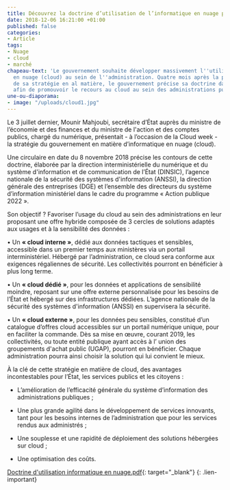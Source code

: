 ```yaml
---
title: Découvrez la doctrine d’utilisation de l’informatique en nuage par l’administration
date: 2018-12-06 16:21:00 +01:00
published: false
categories:
- Article
tags:
- Nuage
- cloud
- marché
chapeau-text: 'Le gouvernement souhaite développer massivement l''utilisation de l''informatique
  en nuage (cloud) au sein de l''administration. Quatre mois après la présentation
  de sa stratégie en al matière, le gouvernement précise sa doctrine dans une circulaire
  afin de promouvoir le recours au cloud au sein des administrations publiques. '
une-ou-diaporama:
- image: "/uploads/cloud1.jpg"
---
```


Le 3 juillet dernier, Mounir Mahjoubi, secrétaire d’État auprès du ministre de l’économie et des finances et du ministre de l'action et des comptes publics, chargé du numérique, présentait - à l’occasion de la Cloud week - la stratégie du gouvernement en matière d’informatique en nuage (cloud). 

Une circulaire en date du 8 novembre 2018 précise les contours de cette doctrine, élaborée par la direction interministérielle du numérique et du système d'information et de communication de l’État (DINSIC), l’agence nationale de la sécurité des systèmes d'information (ANSSI), la direction générale des entreprises (DGE) et l’ensemble des directeurs du système d’information ministériel dans le cadre du programme « Action publique 2022 ».  

Son objectif ? Favoriser l’usage du cloud au sein des administrations en leur proposant une offre hybride composée de 3 cercles de solutions adaptés aux usages et à la sensibilité des données :

• Un **« cloud interne »**, dédié aux données tactiques et sensibles, accessible dans un premier temps aux ministères via un portail interministériel. Hébergé par l’administration, ce cloud sera conforme aux exigences régaliennes de sécurité. Les collectivités pourront en bénéficier à plus long terme.

• Un **« cloud dédié »**, pour les données et applications de sensibilité moindre, reposant sur une offre externe personnalisée pour les besoins de l’État et hébergé sur des infrastructures dédiées. L’agence nationale de la sécurité des systèmes d'information (ANSSI) en supervisera la sécurité. 

• Un **« cloud externe »**, pour les données peu sensibles, constitué d’un catalogue d’offres cloud accessibles sur un portail numérique unique, pour en faciliter la commande. Dès sa mise en œuvre, courant 2019, les collectivités, ou toute entité publique ayant accès à l’ union des groupements d'achat public (UGAP), pourront en bénéficier.
Chaque administration pourra ainsi choisir la solution qui lui convient le mieux.  
 
À la clé de cette stratégie en matière de cloud, des avantages incontestables pour l’État, les services publics et les citoyens : 

* L’amélioration de l’efficacité générale du système d’information des administrations publiques ;

* Une plus grande agilité dans le développement de services innovants, tant pour les besoins internes de l’administration que pour les services rendus aux administrés ;

* Une souplesse et une rapidité de déploiement des solutions hébergées sur cloud ;

* Une optimisation des coûts.

[Doctrine d'utilisation informatique en nuage.pdf](/uploads/Doctrine%20d'utilisation%20informatique%20en%20nuage.pdf){: target="_blank"}
{: .lien-important}
